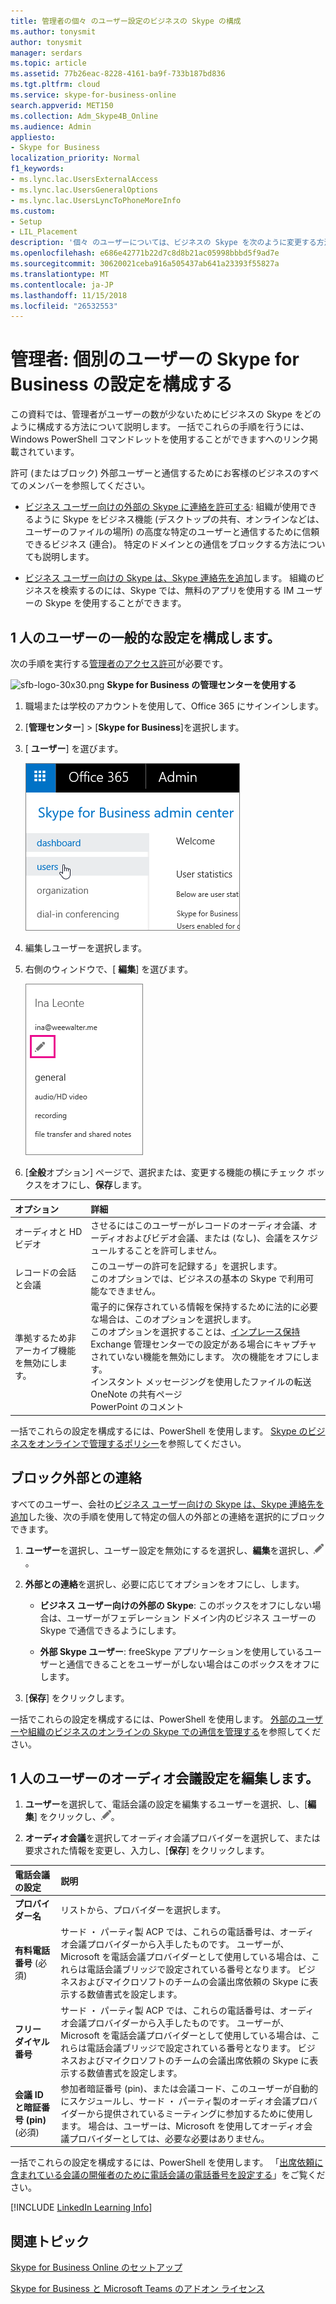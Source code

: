 ```yaml
---
title: 管理者の個々 のユーザー設定のビジネスの Skype の構成
ms.author: tonysmit
author: tonysmit
manager: serdars
ms.topic: article
ms.assetid: 77b26eac-8228-4161-ba9f-733b187bd836
ms.tgt.pltfrm: cloud
ms.service: skype-for-business-online
search.appverid: MET150
ms.collection: Adm_Skype4B_Online
ms.audience: Admin
appliesto:
- Skype for Business
localization_priority: Normal
f1_keywords:
- ms.lync.lac.UsersExternalAccess
- ms.lync.lac.UsersGeneralOptions
- ms.lync.lac.UsersLyncToPhoneMoreInfo
ms.custom:
- Setup
- LIL_Placement
description: '個々 のユーザーについては、ビジネスの Skype を次のように変更する方法について: オーディオおよびビデオ会議、通話の記録との会議。 '
ms.openlocfilehash: e686e42771b22d7c8d8b21ac05998bbbd5f9ad7e
ms.sourcegitcommit: 30620021ceba916a505437ab641a23393f55827a
ms.translationtype: MT
ms.contentlocale: ja-JP
ms.lasthandoff: 11/15/2018
ms.locfileid: "26532553"
---
```

# <a name="admins-configure-skype-for-business-settings-for-individual-users"></a>管理者: 個別のユーザーの Skype for Business の設定を構成する

この資料では、管理者がユーザーの数が少ないためにビジネスの Skype をどのように構成する方法について説明します。 一括でこれらの手順を行うには、Windows PowerShell コマンドレットを使用することができますへのリンク掲載されています。
  
許可 (またはブロック) 外部ユーザーと通信するためにお客様のビジネスのすべてのメンバーを参照してください。
  
- [ビジネス ユーザー向けの外部の Skype に連絡を許可する](allow-users-to-contact-external-skype-for-business-users.md): 組織が使用できるように Skype をビジネス機能 (デスクトップの共有、オンラインなどは、ユーザーのファイルの場所) の高度な特定のユーザーと通信するために信頼できるビジネス (連合)。 特定のドメインとの通信をブロックする方法についても説明します。
    
- [ビジネス ユーザー向けの Skype は、Skype 連絡先を追加](let-skype-for-business-users-add-skype-contacts.md)します。 組織のビジネスを検索するのには、Skype では、無料のアプリを使用する IM ユーザーの Skype を使用することができます。
    
## <a name="configure-general-settings-for-one-user"></a>1 人のユーザーの一般的な設定を構成します。
<a name="__toc325019204"> </a>

次の手順を実行する[管理者のアクセス許可](https://support.office.com/en-us/article/da585eea-f576-4f55-a1e0-87090b6aaa9d)が必要です。

![sfb-logo-30x30.png](../images/sfb-logo-30x30.png) **Skype for Business の管理センターを使用する**
  
1. 職場または学校のアカウントを使用して、Office 365 にサインインします。
    
2. [**管理センター**]  >  [**Skype for Business**]を選択します。
    
3. [ **ユーザー**] を選びます。
    
    ![In the Skype for Business admin center, choose Users.](../images/7c80eeb3-6555-4fc8-91f4-61b493581e9e.png)
  
4. 編集しユーザーを選択します。
    
5. 右側のウィンドウで、[ **編集**] を選びます。
    
    ![Choose the edit icon.](../images/5dd7c5bc-b8fa-4201-b6a6-1436ad8f88fb.png)
  
6. [**全般**オプション] ページで、選択または、変更する機能の横にチェック ボックスをオフにし、**保存**します。
    
|**オプション**|**詳細**|
|:-----|:-----|
|オーディオと HD ビデオ  <br/> |させるにはこのユーザーがレコードのオーディオ会議、オーディオおよびビデオ会議、または (なし)、会議をスケジュールすることを許可しません。  <br/> |
|レコードの会話と会議  <br/> |このユーザーの許可を記録する」を選択します。  <br/> このオプションでは、ビジネスの基本の Skype で利用可能なできません。  <br/> |
|準拠するため非アーカイブ機能を無効にします。  <br/> | 電子的に保存されている情報を保持するために法的に必要な場合は、このオプションを選択します。 <br/>  このオプションを選択することは、[インプレース保持](https://technet.microsoft.com/en-us/library/ff637980%28v=exchg.150%29.aspx)Exchange 管理センターでの設定がある場合にキャプチャされていない機能を無効にします。 次の機能をオフにします。 <br/>  インスタント メッセージングを使用したファイルの転送 <br/>  OneNote の共有ページ <br/>  PowerPoint のコメント <br/> |
   
一括でこれらの設定を構成するには、PowerShell を使用します。 [Skype のビジネスをオンラインで管理するポリシー](https://technet.microsoft.com/en-us/library/dn362826%28v=ocs.15%29.aspx)を参照してください。
  
## <a name="block-external-communications"></a>ブロック外部との連絡
<a name="__toc325019206"> </a>

すべてのユーザー、会社の[ビジネス ユーザー向けの Skype は、Skype 連絡先を追加](let-skype-for-business-users-add-skype-contacts.md)した後、次の手順を使用して特定の個人の外部との連絡を選択的にブロックできます。
  
1. **ユーザー**を選択し、ユーザー設定を無効にするを選択し、**編集**を選択し、![の編集](../images/2f8948c1-e4f3-4022-b9cd-37fed066056e.png)。
    
2. **外部との連絡**を選択し、必要に応じてオプションをオフにし、します。
    
   - **ビジネス ユーザー向けの外部の Skype**: このボックスをオフにしない場合は、ユーザーがフェデレーション ドメイン内のビジネス ユーザーの Skype で通信できるようにします。
    
   - **外部 Skype ユーザー**: freeSkype アプリケーションを使用しているユーザーと通信できることをユーザーがしない場合はこのボックスをオフにします。
    
3. [**保存**] をクリックします。
    
一括でこれらの設定を構成するには、PowerShell を使用します。 [外部のユーザーや組織のビジネスのオンラインの Skype での通信を管理する](https://technet.microsoft.com/en-us/library/dn362813%28v=ocs.15%29.aspx)を参照してください。
  
## <a name="edit-audio-conferencing-settings-for-one-user"></a>1 人のユーザーのオーディオ会議設定を編集します。
<a name="__toc314837483"> </a>

1. **ユーザー**を選択して、電話会議の設定を編集するユーザーを選択、し、[**編集**] をクリックし、![を編集](../images/2f8948c1-e4f3-4022-b9cd-37fed066056e.png)。
    
2. **オーディオ会議**を選択してオーディオ会議プロバイダーを選択して、または要求された情報を変更し、入力し、[**保存**] をクリックします。
    
|**電話会議の設定**|**説明**|
|:-----|:-----|
|**プロバイダー名** <br/> |リストから、プロバイダーを選択します。  <br/> |
|**有料電話番号** (必須) <br/> |サード ・ パーティ製 ACP では、これらの電話番号は、オーディオ会議プロバイダーから入手したものです。 ユーザーが、Microsoft を電話会議プロバイダーとして使用している場合は、これらは電話会議ブリッジで設定されている番号となります。 ビジネスおよびマイクロソフトのチームの会議出席依頼の Skype に表示する数値書式を設定します。  <br/> |
|**フリー ダイヤル番号** <br/> |サード ・ パーティ製 ACP では、これらの電話番号は、オーディオ会議プロバイダーから入手したものです。 ユーザーが、Microsoft を電話会議プロバイダーとして使用している場合は、これらは電話会議ブリッジで設定されている番号となります。 ビジネスおよびマイクロソフトのチームの会議出席依頼の Skype に表示する数値書式を設定します。  <br/> |
|**会議 ID と暗証番号 (pin)**(必須) <br/> |参加者暗証番号 (pin)、または会議コード、このユーザーが自動的にスケジュールし、サード ・ パーティ製のオーディオ会議プロバイダーから提供されているミーティングに参加するために使用します。 場合は、ユーザーは、Microsoft を使用してオーディオ会議プロバイダーとしては、必要な必要はありません。  <br/> |
   
一括でこれらの設定を構成するには、PowerShell を使用します。 「[出席依頼に含まれている会議の開催者のために電話会議の電話番号を設定する](../audio-conferencing-in-office-365/set-the-phone-numbers-included-on-invites.md)」をご覧ください。


[!INCLUDE [LinkedIn Learning Info](../../common/office/linkedin-learning-info.md)]
  
   
## <a name="related-topics"></a>関連トピック 

[Skype for Business Online のセットアップ](set-up-skype-for-business-online.md)

[Skype for Business と Microsoft Teams のアドオン ライセンス](../skype-for-business-and-microsoft-teams-add-on-licensing/skype-for-business-and-microsoft-teams-add-on-licensing.md)
  
  
 